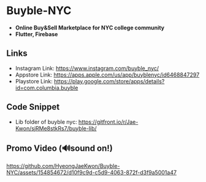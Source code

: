 # Buyble-NYC
- **Online Buy&Sell Marketplace for NYC college community**
- **Flutter, Firebase**

## Links
- Instagram Link: https://www.instagram.com/buyble_nyc/
- Appstore Link: https://apps.apple.com/us/app/buyblenyc/id6468847297
- Playstore Link: https://play.google.com/store/apps/details?id=com.columbia.buyble

## Code Snippet
- Lib folder of buyble nyc: https://gitfront.io/r/Jae-Kwon/sjRMe8stkRs7/buyble-lib/

## Promo Video (🔊sound on!)


https://github.com/HyeongJaeKwon/Buyble-NYC/assets/154854672/d10f9c9d-c5d9-4063-872f-d3f9a5001a47

